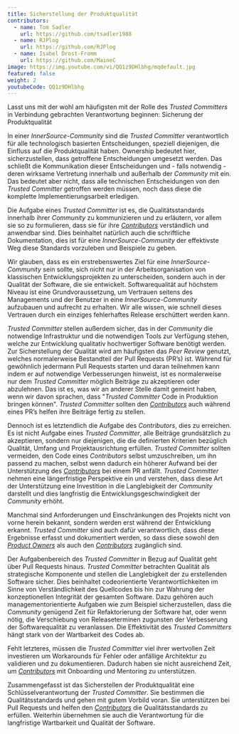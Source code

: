 ```yaml
---
title: Sicherstellung der Produktqualität
contributors:
  - name: Tom Sadler
    url: https://github.com/tsadler1988
  - name: RJPlog
    url: https://github.com/RJPlog
  - name: Isabel Drost-Fromm
    url: https://github.com/MaineC
image: https://img.youtube.com/vi/QQ1z9DHlbhg/mqdefault.jpg
featured: false
weight: 2
youtubeCode: QQ1z9DHlbhg
---
```

<div class="paragraph">
<p>Lasst uns mit der wohl am häufigsten mit der Rolle des <em>Trusted Committers</em> in Verbindung gebrachten Verantwortung beginnen: Sicherung der Produktqualität</p>
</div>
<div class="paragraph">
<p>In einer <em>InnerSource-Community</em> sind die <em>Trusted Committer</em> verantwortlich für alle technologisch basierten Entscheidungen, speziell diejenigen, die Einfluss auf die Produktqualität haben. Ownership bedeutet hier, sicherzustellen, dass getroffene Entscheidungen umgesetzt werden. Das schließt die Kommunikation dieser Entscheidungen und - falls notwendig - deren wirksame Vertretung innerhalb und außerhalb der <em>Community</em> mit ein. Das bedeutet aber nicht, dass alle technischen Entscheidungen von den <em>Trusted Committer</em> getroffen werden müssen, noch dass diese die komplette Implementierungsarbeit erledigen.</p>
</div>
<div class="paragraph">
<p>Die Aufgabe eines <em>Trusted Committer</em> ist es, die Qualitätsstandards innerhalb ihrer <em>Community</em> zu kommunizieren und zu erläutern, vor allem sie so zu formulieren, dass sie für ihre <a href="https://innersourcecommons.org/learn/learning-path/contributor/01"><em>Contributors</em></a> verständlich und anwendbar sind.
Dies beinhaltet natürlich auch die schriftliche Dokumentation, dies ist für eine <em>InnerSource-Community</em> der effektivste Weg diese Standards vorzuleben und Beispiele zu geben.</p>
</div>
<div class="paragraph">
<p>Wir glauben, dass es ein erstrebenswertes Ziel für eine <em>InnerSource-Community</em> sein sollte, sich nicht nur in der Arbeitsorganisation von klassischen Entwicklungsprojekten zu unterscheiden, sondern auch in der Qualität der Software, die sie entwickelt.
Softwarequalität auf höchstem Niveau ist eine Grundvoraussetzung, um Vertrauen seitens des Managements und der Benutzer in eine  <em>InnerSource-Community</em> aufzubauen und aufrecht zu erhalten.
Wir alle wissen, wie schnell dieses Vertrauen durch ein einziges fehlerhaftes Release erschüttert werden kann.</p>
</div>
<div class="paragraph">
<p><em>Trusted Committer</em> stellen außerdem sicher, das in der <em>Community</em> die notwendige Infrastruktur und die notwendigen Tools zur Verfügung stehen, welche zur Entwicklung qualitativ hochwertiger Software benötigt werden.
Zur Sicherstellung der Qualität wird am häufigsten das <em>Peer Review</em> genutzt, welches normalerweise Bestandteil der Pull Requests (PR&#8217;s) ist.
Während für gewöhnlich jedermann Pull Requests starten und daran teilnehmen kann indem er auf notwendige Verbesserungen hinweist, ist es normalerweise nur dem <em>Trusted Committer</em> möglich Beiträge zu akzeptieren oder abzulehnen.
Das ist es, was wir an anderer Stelle damit gemeint haben, wenn wir davon sprachen, dass "<em>Trusted Committer</em> Code in Produktion bringen können".
<em>Trusted Committer</em> sollten den <a href="https://innersourcecommons.org/learn/learning-path/contributor/01"><em>Contributors</em></a> auch während eines PR&#8217;s helfen ihre Beiträge fertig zu stellen.</p>
</div>
<div class="paragraph">
<p>Dennoch ist es letztendlich die Aufgabe des <em>Contributors</em>, dies zu erreichen.
Es ist nicht Aufgabe eines <em>Trusted Committer</em>, alle Beiträge grundsätzlich zu akzeptieren, sondern nur diejenigen, die die definierten Kriterien bezüglich Qualität, Umfang und Projektausrichtung erfüllen.
<em>Trusted Committer</em> sollten vermeiden, den Code eines <em>Contributors</em> selbst umzuschreiben, um ihn passend zu machen, selbst wenn dadurch ein höherer Aufwand bei der Unterstützung des <a href="https://innersourcecommons.org/learn/learning-path/contributor/01"><em>Contributors</em></a> bei einem PR anfällt. <em>Trusted Committer</em> nehmen eine längerfristige Perspektive ein und verstehen, dass diese Art der Unterstützung eine Investition in die Langlebigkeit der <em>Community</em> darstellt und dies langfristig die Entwicklungsgeschwindigkeit der <em>Community</em> erhöht.</p>
</div>
<div class="paragraph">
<p>Manchmal sind Anforderungen und Einschränkungen des Projekts nicht von vorne herein bekannt, sondern werden erst während der Entwicklung erkannt.
<em>Trusted Committer</em> sind auch dafür verantwortlich, dass diese Ergebnisse erfasst und dokumentiert werden, so dass diese sowohl den <a href="https://innersourcecommons.org/learn/learning-path/product-owner/01"><em>Product Owners</em></a> als auch den <a href="https://innersourcecommons.org/learn/learning-path/contributor/01"><em>Contributors</em></a> zugänglich sind.</p>
</div>
<div class="paragraph">
<p>Der Aufgabenbereich des <em>Trusted Committer</em> in Bezug auf Qualität geht über Pull Requests hinaus.
<em>Trusted Committer</em> betrachten Qualität als strategische Komponente und stellen die Langlebigkeit der zu erstellenden Software sicher. Dies beinhaltet codeorientierte Verantwortlichkeiten im Sinne von Verständlichkeit des Quellcodes bis hin zur Wahrung der konzeptionellen Integrität der gesamten Software.
Dazu gehören auch managementorientierte Aufgaben wie zum Beispiel sicherzustellen, dass die <em>Community</em> genügend Zeit für Refaktorierung der Software hat, oder wenn nötig, die Verschiebung von Releaseterminen zugunsten der Verbesserung der Softwarequalität zu veranlassen.
Die Effektivität des <em>Trusted Committers</em> hängt stark von der Wartbarkeit des Codes ab.</p>
</div>
<div class="paragraph">
<p>Fehlt letzteres, müssen die <em>Trusted Committer</em> viel ihrer wertvollen Zeit investieren um Workarounds für Fehler oder anfällige Architektur zu validieren und zu dokumentieren. Dadurch haben sie nicht ausreichend Zeit, um <a href="https://innersourcecommons.org/learn/learning-path/contributor/01"><em>Contributors</em></a> mit Onboarding und Mentoring zu unterstützen.</p>
</div>
<div class="paragraph">
<p>Zusammengefasst ist das Sicherstellen der Produktqualität eine Schlüsselverantwortung der <em>Trusted Committer</em>.
Sie bestimmen die Qualitätsstandards und gehen mit gutem Vorbild voran. Sie unterstützen bei Pull Requests und helfen den <a href="https://innersourcecommons.org/learn/learning-path/contributor/01"><em>Contributors</em></a> die Qualitätsstandards zu erfüllen.
Weiterhin übernehmen sie auch die Verantwortung für die langfristige Wartbarkeit und Qualität der Software.</p>
</div>
<!--- This file autogenerated from https://github.com/InnerSourceCommons/InnerSourceLearningPath/blob/master/scripts -->